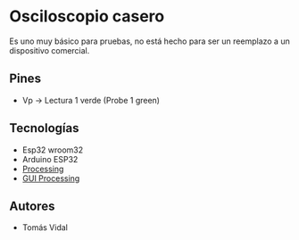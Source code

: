 # Osciloscopio casero

Es uno muy básico para pruebas, no está hecho para ser un reemplazo a un dispositivo comercial.

## Pines
- Vp -> Lectura 1 verde (Probe 1 green)

## Tecnologías
- Esp32 wroom32
- Arduino ESP32
- [Processing](https://processing.org/reference/libraries/serial/Serial_available_.html)
- [GUI Processing](https://github.com/KrabCode/LazyGui?tab=readme-ov-file#how-do-i-start-using-this)

## Autores
- Tomás Vidal